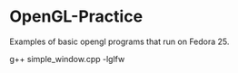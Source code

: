 # OpenGL-Practice
Examples of basic opengl programs that run on Fedora 25.

g++ simple_window.cpp -lglfw
